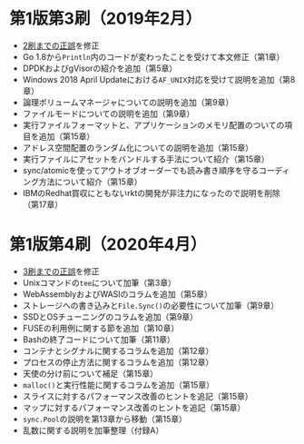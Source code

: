 # 第1版第3刷（2019年2月）

* [2刷までの正誤](https://github.com/LambdaNote/errata-gosyspro-1-1/issues?q=is%3Aissue+is%3Aopen+sort%3Acreated-asc)を修正
* Go 1.8から`Println`内のコードが変わったことを受けて本文修正（第1章）
* DPDKおよびgVisorの紹介を追加（第5章）
* Windows 2018 April Updateにおける`AF_UNIX`対応を受けて説明を追加（第8章）
* 論理ボリュームマネージャについての説明を追加（第9章）
* ファイルモードについての説明を追加（第9章）
* 実行ファイルフォーマットと、アプリケーションのメモリ配置のついての項目を追加（第15章）
* アドレス空間配置のランダム化についての説明を追加（第15章）
* 実行ファイルにアセットをバンドルする手法について紹介（第15章）
* sync/atomicを使ってアウトオブオーダーでも読み書き順序を守るコーディング方法について紹介（第15章）
* IBMのRedhat買収にともないrktの開発が非注力になったので説明を削除（第17章）

# 第1版第4刷（2020年4月）

* [3刷までの正誤](https://github.com/LambdaNote/errata-gosyspro-1-1/issues?q=is%3Aissue+is%3Aopen+sort%3Acreated-asc+label%3A2%E5%88%B7)を修正
* Unixコマンドの`tee`について加筆（第3章）
* WebAssemblyおよびWASIのコラムを追加（第5章）
* ストレージへの書き込みと`File.Sync()`の必要性について加筆（第9章）
* SSDとOSチューニングのコラムを追加（第9章）
* FUSEの利用例に関する節を追加（第10章）
* Bashの終了コードについて加筆（第11章）
* コンテナとシグナルに関するコラムを追加（第12章）
* プロセスの停止方法に関するコラムを追加（第12章）
* 天使の分け前について補足（第15章）
* `malloc()`と実行性能に関するコラムを追加（第15章）
* スライスに対するパフォーマンス改善のヒントを追記（第15章）
* マップに対するパフォーマンス改善のヒントを追記（第15章）
* `sync.Pool`の説明を第13章から移動（第15章）
* 乱数に関する説明を加筆整理（付録A）
